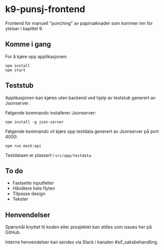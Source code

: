 # k9-punsj-frontend

Frontend for manuell "punching" av papirsøknader som kommer inn for ytelser i kapittel 9.

## Komme i gang
For å kjøre opp applikasjonen:
````
npm install
npm start
````

## Teststub
Applikasjonen kan kjøres uten backend ved hjelp av teststub generert av Jsonserver.

Følgende kommando installerer Jsonserver:
````
npm install -g json-server
````

Følgende kommando vil kjøre opp testdata generert av Jsonserver på port 4000:
````
npm run mock:api
````
Testdataen er plassert i `src/app/testdata`.

## To do
* Fastsette inputfelter
* Håndtere hele flyten
* Tilpasse design
* Tekster

## Henvendelser
Spørsmål knyttet til koden eller prosjektet kan stilles som issues her på GitHub.
 
Interne henvendelser kan sendes via Slack i kanalen #sif_saksbehandling.
